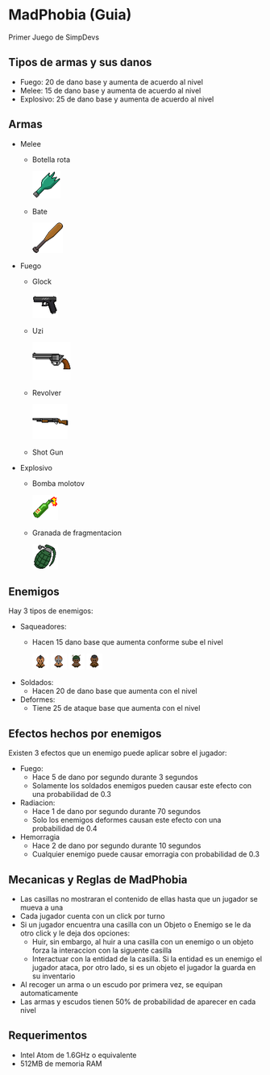 # MadPhobia (Guia)
Primer Juego de SimpDevs

## Tipos de armas y sus danos
- Fuego: 20 de dano base y aumenta de acuerdo al nivel
- Melee: 15 de dano base y aumenta de acuerdo al nivel
- Explosivo: 25 de dano base y aumenta de acuerdo al nivel
## Armas
- Melee
  - Botella rota

    ![Botella rota](https://github.com/fwcheesecake/MadPhobia/blob/master/src/sprites/armas/meele/bottle.png)
  - Bate

    ![Bate de baseball](https://github.com/fwcheesecake/MadPhobia/blob/master/src/sprites/armas/meele/bat.png)
- Fuego
  - Glock

    ![Glock](https://github.com/fwcheesecake/MadPhobia/blob/master/src/sprites/armas/fuego/glock.png)
  - Uzi

    ![Uzi](https://github.com/fwcheesecake/MadPhobia/blob/master/src/sprites/armas/fuego/revolver.png)
  - Revolver

    ![Shot Gun](https://github.com/fwcheesecake/MadPhobia/blob/master/src/sprites/armas/fuego/shotgun.png)
  - Shot Gun
- Explosivo
  - Bomba molotov

    ![Molotov](https://github.com/fwcheesecake/MadPhobia/blob/master/src/sprites/armas/explosivo/molotov.png)
  - Granada de fragmentacion

    ![Granada](https://github.com/fwcheesecake/MadPhobia/blob/master/src/sprites/armas/explosivo/granada.png)
## Enemigos
Hay 3 tipos de enemigos:
- Saqueadores:
  - Hacen 15 dano base que aumenta conforme sube el nivel

    ![Saqueador 1](https://github.com/fwcheesecake/MadPhobia/blob/master/src/sprites/pjs/enemigos/saqueadores/saqueador.png)
    ![Saqueador 2](https://github.com/fwcheesecake/MadPhobia/blob/master/src/sprites/pjs/enemigos/saqueadores/saqueador2.png)
    ![Saqueador 3](https://github.com/fwcheesecake/MadPhobia/blob/master/src/sprites/pjs/enemigos/saqueadores/saqueador3.png)
    ![Saqueador 4](https://github.com/fwcheesecake/MadPhobia/blob/master/src/sprites/pjs/enemigos/saqueadores/saqueador4.png)
- Soldados:
  - Hacen 20 de dano base que aumenta con el nivel
- Deformes:
  - Tiene 25 de ataque base que aumenta con el nivel
## Efectos hechos por enemigos
Existen 3 efectos que un enemigo puede aplicar sobre el jugador:
- Fuego: 
  - Hace 5 de dano por segundo durante 3 segundos
  - Solamente los soldados enemigos pueden causar este efecto con una probabilidad de 0.3
- Radiacion: 
  - Hace 1 de dano por segundo durante 70 segundos
  - Solo los enemigos deformes causan este efecto con una probabilidad de 0.4
- Hemorragia
  - Hace 2 de dano por segundo durante 10 segundos
  - Cualquier enemigo puede causar emorragia con probabilidad de 0.3
## Mecanicas y Reglas de MadPhobia
- Las casillas no mostraran el contenido de ellas hasta que un jugador se mueva a una
- Cada jugador cuenta con un click por turno
- Si un jugador encuentra una casilla con un Objeto o Enemigo se le da otro click y le deja dos opciones:
  - Huir, sin embargo, al huir a una casilla con un enemigo o un objeto forza la interaccion con la siguente casilla
  - Interactuar con la entidad de la casilla. Si la entidad es un enemigo el jugador ataca, por otro lado, si es un objeto el jugador la guarda en su inventario
- Al recoger un arma o un escudo por primera vez, se equipan automaticamente
- Las armas y escudos tienen 50% de probabilidad de aparecer en cada nivel
## Requerimentos
- Intel Atom de 1.6GHz o equivalente
- 512MB de memoria RAM
